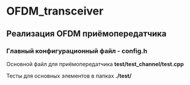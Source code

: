 # OFDM_transceiver

## Реализация OFDM приёмопередатчика

### Главный конфигурационный файл - **config.h**

Основной файл для приёмопередатчика **test/test_channel/test.cpp**

Тесты для основных элементов в папках **./test/**
